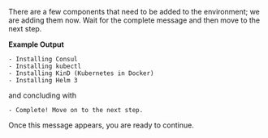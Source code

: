 There are a few components that need to be added to the environment; we are
adding them now. Wait for the complete message and then move to the
next step.

**Example Output**

```screenshot
- Installing Consul
- Installing kubectl
- Installing KinD (Kubernetes in Docker)
- Installing Helm 3
```

and concluding with

```plaintext
- Complete! Move on to the next step.
```

Once this message appears, you are ready to continue.
